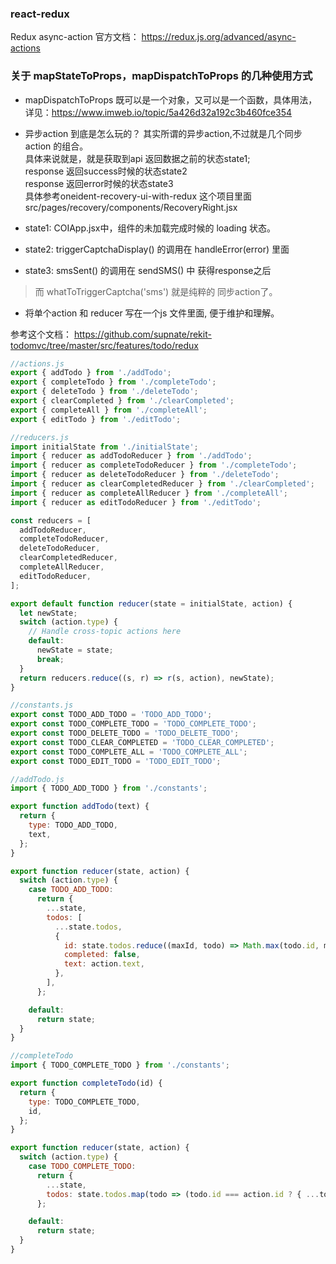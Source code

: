 ### react-redux


Redux async-action 官方文档： https://redux.js.org/advanced/async-actions

### 关于 mapStateToProps，mapDispatchToProps  的几种使用方式

- mapDispatchToProps 既可以是一个对象，又可以是一个函数，具体用法，详见：https://www.imweb.io/topic/5a426d32a192c3b460fce354

- 异步action 到底是怎么玩的？
其实所谓的异步action,不过就是几个同步action 的组合。<br>
具体来说就是，就是获取到api 返回数据之前的状态state1; <br>
response 返回success时候的状态state2 <br>
response 返回error时候的状态state3 <br>
具体参考oneident-recovery-ui-with-redux 这个项目里面 src/pages/recovery/components/RecoveryRight.jsx 
- state1: COIApp.jsx中，组件的未加载完成时候的 loading 状态。    
- state2:  triggerCaptchaDisplay() 的调用在 handleError(error) 里面
- state3: smsSent() 的调用在 sendSMS() 中 获得response之后

> 而 whatToTriggerCaptcha('sms') 就是纯粹的 同步action了。




- 将单个action 和 reducer 写在一个js 文件里面, 便于维护和理解。

参考这个文档：
https://github.com/supnate/rekit-todomvc/tree/master/src/features/todo/redux

```javascript
//actions.js
export { addTodo } from './addTodo';
export { completeTodo } from './completeTodo';
export { deleteTodo } from './deleteTodo';
export { clearCompleted } from './clearCompleted';
export { completeAll } from './completeAll';
export { editTodo } from './editTodo';

//reducers.js
import initialState from './initialState';
import { reducer as addTodoReducer } from './addTodo';
import { reducer as completeTodoReducer } from './completeTodo';
import { reducer as deleteTodoReducer } from './deleteTodo';
import { reducer as clearCompletedReducer } from './clearCompleted';
import { reducer as completeAllReducer } from './completeAll';
import { reducer as editTodoReducer } from './editTodo';

const reducers = [
  addTodoReducer,
  completeTodoReducer,
  deleteTodoReducer,
  clearCompletedReducer,
  completeAllReducer,
  editTodoReducer,
];

export default function reducer(state = initialState, action) {
  let newState;
  switch (action.type) {
    // Handle cross-topic actions here
    default:
      newState = state;
      break;
  }
  return reducers.reduce((s, r) => r(s, action), newState);
}

//constants.js
export const TODO_ADD_TODO = 'TODO_ADD_TODO';
export const TODO_COMPLETE_TODO = 'TODO_COMPLETE_TODO';
export const TODO_DELETE_TODO = 'TODO_DELETE_TODO';
export const TODO_CLEAR_COMPLETED = 'TODO_CLEAR_COMPLETED';
export const TODO_COMPLETE_ALL = 'TODO_COMPLETE_ALL';
export const TODO_EDIT_TODO = 'TODO_EDIT_TODO';

//addTodo.js
import { TODO_ADD_TODO } from './constants';

export function addTodo(text) {
  return {
    type: TODO_ADD_TODO,
    text,
  };
}

export function reducer(state, action) {
  switch (action.type) {
    case TODO_ADD_TODO:
      return {
        ...state,
        todos: [
          ...state.todos,
          {
            id: state.todos.reduce((maxId, todo) => Math.max(todo.id, maxId), -1) + 1,
            completed: false,
            text: action.text,
          },
        ],
      };

    default:
      return state;
  }
}

//completeTodo
import { TODO_COMPLETE_TODO } from './constants';

export function completeTodo(id) {
  return {
    type: TODO_COMPLETE_TODO,
    id,
  };
}

export function reducer(state, action) {
  switch (action.type) {
    case TODO_COMPLETE_TODO:
      return {
        ...state,
        todos: state.todos.map(todo => (todo.id === action.id ? { ...todo, completed: !todo.completed } : todo)),
      };

    default:
      return state;
  }
}

```
